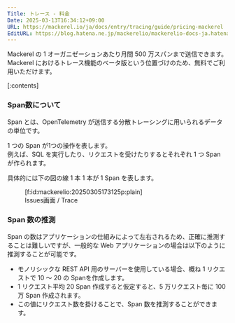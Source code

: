 ```yaml
---
Title: トレース - 料金
Date: 2025-03-13T16:34:12+09:00
URL: https://mackerel.io/ja/docs/entry/tracing/guide/pricing-mackerel
EditURL: https://blog.hatena.ne.jp/mackerelio/mackerelio-docs-ja.hatenablog.mackerel.io/atom/entry/6802418398333959028
---
```


Mackerel の 1 オーガニゼーションあたり月間 500 万スパンまで送信できます。Mackerel におけるトレース機能のベータ版という位置づけのため、無料でご利用いただけます。

[:contents]

### Span数について

Span とは、OpenTelemetry が送信する分散トレーシングに用いられるデータの単位です。

1 つの Span が1つの操作を表します。\
例えば、SQL を実行したり、リクエストを受けたりするとそれぞれ 1 つ Span が作られます。

具体的には下の図の線 1 本 1 本が 1 Span を表します。

<figure class="figure-image figure-image-fotolife" title="Issues画面 / Trace">[f:id:mackerelio:20250305173125p:plain]<figcaption>Issues画面 / Trace</figcaption></figure>

### Span 数の推測

Span の数はアプリケーションの仕組みによって左右されるため、正確に推測することは難しいですが、一般的な Web アプリケーションの場合は以下のように推測することが可能です。

* モノリシックな REST API 用のサーバーを使用している場合、概ね 1 リクエストで 10 〜 20 の Spanを作成します。
* 1 リクエスト平均 20 Span 作成すると仮定すると、5 万リクエスト毎に 100 万 Span 作成されます。
* この値にリクエスト数を掛けることで、Span 数を推測することができます。
